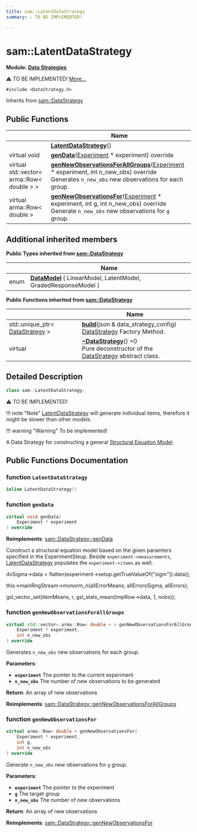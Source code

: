 ```yaml
---
title: sam::LatentDataStrategy
summary: ⚠️ TO BE IMPLEMENTED!  

---
```


# sam::LatentDataStrategy


**Module:** **[Data Strategies](/doxygen/Modules/group___data_strategies/)**

⚠️ TO BE IMPLEMENTED!  [More...](#detailed-description)


`#include <DataStrategy.h>`


Inherits from [sam::DataStrategy](/doxygen/Classes/classsam_1_1_data_strategy/)











## Public Functions

|                | Name           |
| -------------- | -------------- |
|  | **[LatentDataStrategy](/doxygen/Classes/classsam_1_1_latent_data_strategy/#function-latentdatastrategy)**()  |
| virtual void | **[genData](/doxygen/Classes/classsam_1_1_latent_data_strategy/#function-gendata)**([Experiment](/doxygen/Classes/classsam_1_1_experiment/) * experiment) override  |
| virtual std::vector< arma::Row< double > > | **[genNewObservationsForAllGroups](/doxygen/Classes/classsam_1_1_latent_data_strategy/#function-gennewobservationsforallgroups)**([Experiment](/doxygen/Classes/classsam_1_1_experiment/) * experiment, int n_new_obs) override <br>Generates `n_new_obs` new observations for each group.  |
| virtual arma::Row< double > | **[genNewObservationsFor](/doxygen/Classes/classsam_1_1_latent_data_strategy/#function-gennewobservationsfor)**([Experiment](/doxygen/Classes/classsam_1_1_experiment/) * experiment, int g, int n_new_obs) override <br>Generate `n_new_obs` new observations for `g` group.  |






## Additional inherited members




**Public Types inherited from [sam::DataStrategy](/doxygen/Classes/classsam_1_1_data_strategy/)**

|                | Name           |
| -------------- | -------------- |
| enum | **[DataModel](/doxygen/Classes/classsam_1_1_data_strategy/#enum-datamodel)** { LinearModel, LatentModel, GradedResponseModel } |






**Public Functions inherited from [sam::DataStrategy](/doxygen/Classes/classsam_1_1_data_strategy/)**

|                | Name           |
| -------------- | -------------- |
| std::unique_ptr< [DataStrategy](/doxygen/Classes/classsam_1_1_data_strategy/) > | **[build](/doxygen/Classes/classsam_1_1_data_strategy/#function-build)**(json & data_strategy_config) <br>[DataStrategy](/doxygen/Classes/classsam_1_1_data_strategy/) Factory Method.  |
| virtual  | **[~DataStrategy](/doxygen/Classes/classsam_1_1_data_strategy/#function-~datastrategy)**() =0 <br>Pure deconstructor of the [DataStrategy](/doxygen/Classes/classsam_1_1_data_strategy/) abstract class.  |







## Detailed Description

```cpp
class sam::LatentDataStrategy;
```

⚠️ TO BE IMPLEMENTED! 












!!! note "Note"
    [LatentDataStrategy](/doxygen/Classes/classsam_1_1_latent_data_strategy/) will generate individual items, therefore it might be slower than other models. 




!!! warning "Warning"
    To be implemented!










A Data Strategy for constructing a general [Structural Equaiton Model](https://en.wikipedia.org/wiki/Structural_equation_modeling).









## Public Functions Documentation

### function `LatentDataStrategy`

```cpp
inline LatentDataStrategy()
```





























### function `genData`

```cpp
virtual void genData(
    Experiment * experiment
) override
```


























**Reimplements**: [sam::DataStrategy::genData](/doxygen/Classes/classsam_1_1_data_strategy/#function-gendata)


Construct a structural equation model based on the given paramters specified in the ExperimentSteup. Beside `experiment->measurements`, [LatentDataStrategy](/doxygen/Classes/classsam_1_1_latent_data_strategy/) populates the `experiment->items` as well. 

dvSigma->data = flatten(experiment->setup.getTrueValueOf("sigm")).data();

this->mainRngStream->mvnorm_n(allErrorMeans, allErrorsSigma, allErrors);

gsl_vector_set(itemMeans, r, gsl_stats_mean(tmpRow->data, 1, nobs));

### function `genNewObservationsForAllGroups`

```cpp
virtual std::vector< arma::Row< double > > genNewObservationsForAllGroups(
    Experiment * experiment,
    int n_new_obs
) override
```

Generates `n_new_obs` new observations for each group. 

**Parameters**: 

  * **`experiment`** The pointer to the current experiment 
  * **`n_new_obs`** The number of new observations to be generated







**Return**: An array of new observations 


















**Reimplements**: [sam::DataStrategy::genNewObservationsForAllGroups](/doxygen/Classes/classsam_1_1_data_strategy/#function-gennewobservationsforallgroups)




### function `genNewObservationsFor`

```cpp
virtual arma::Row< double > genNewObservationsFor(
    Experiment * experiment,
    int g,
    int n_new_obs
) override
```

Generate `n_new_obs` new observations for `g` group. 

**Parameters**: 

  * **`experiment`** The pointer to the experiment 
  * **`g`** The target group 
  * **`n_new_obs`** The number of new observations







**Return**: An array of new observations 


















**Reimplements**: [sam::DataStrategy::genNewObservationsFor](/doxygen/Classes/classsam_1_1_data_strategy/#function-gennewobservationsfor)










